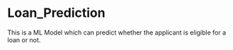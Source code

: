 # Loan_Prediction
This is a ML Model which can predict whether the applicant is eligible for a loan or not.
